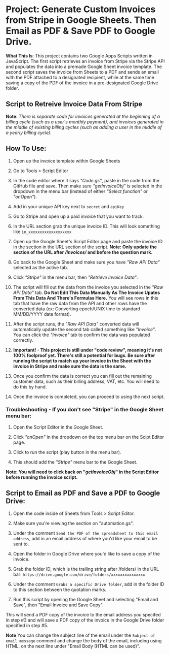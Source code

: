 # Project: Generate Custom Invoices from Stripe in Google Sheets. Then Email as PDF & Save PDF to Google Drive.

**What This Is**: This project contains two Google Apps Scripts written in JavaScript. The first script retrieves an invoice from Stripe via the Stripe API and populates the data into a premade Google Sheet invoice template. The second script saves the invoice from Sheets to a PDF and sends an email with the PDF attached to a designated recipient, while at the same time saving a copy of the PDF of the invoice in a pre-designated Google Drive folder.

## Script to Retreive Invoice Data From Stripe

**Note**: *There is separate code for invoices generated at the beginning of a billing cycle (such as a user's monthly payment), and invoices generated in the middle of existing billing cycles (such as adding a user in the middle of a yearly billing cycle).*

## How To Use:

1. Open up the invoice template within Google Sheets

2. Go to Tools > Script Editor

3. In the code editor where it says *"Code.gs"*, paste in the code from the GitHub file and save. Then make sure *"getInvoiceObj"* is selected in the dropdown in the menu bar (instead of either *"Select function"* or *"onOpen"*).

4. Add in your unique API key next to ```secret``` and ```apiKey```

5. Go to Stripe and open up a paid invoice that you want to track.

6. In the URL section grab the unique invoice ID. This will look something like ```in_xxxxxxxxxxxxxxxxxxx```

7. Open up the Google Sheet's Script Editor page and paste the invoice ID in the section in the URL section of the script.  **Note: Only update the section of the URL after _/invoices/_ and before the question mark.**

8. Go back to the Google Sheet and make sure you have *"Raw API Data"* selected as the active tab.

9. Click *"Stripe"* in the menu bar, then *"Retrieve Invoice Data"*.

10. The script will fill out the data from the invoice you selected in the *"Raw API Data"* tab. **Do Not Edit This Data Manually As The Invoice Upates From This Data And There's Formulas Here.** You will see rows in this tab that have the raw data from the API and other rows have the converted data (ex: Converting epoch/UNIX time to standard MM/DD/YYYY date format).

11. After the script runs, the *"Raw API Data"* converted data will automatically update the second tab called something like *"Invoice"*. You can click the *"Invoice"* tab to confirm the data was populated correctly.

12. **Important! - This project is still under "code review", meaning it's not 100% foolproof yet. There's still a potential for bugs. Be sure after running the script to match up your invoice in the Sheet with the invoice in Stripe and make sure the data is the same.**

13. Once you confirm the data is correct you can fill out the remaining customer data, such as their billing address, VAT, etc. You will need to do this by hand.

14. Once the invoice is completed, you can proceed to using the next script.

### Troubleshooting - If you don't see "Stripe" in the Google Sheet menu bar:

1. Open the Script Editor in the Google Sheet.

2. Click *"onOpen"* in the dropdown on the top menu bar on the Scipt Editor page. 

3. Click to run the script (play button in the menu bar).

4. This should add the *"Stripe"* menu bar to the Google Sheet.

**Note: You will need to click back on "_getInvoiceObj_" in the Script Editor before running the invoice script.**

## Script to Email as PDF and Save a PDF to Google Drive:

1. Open the code inside of Sheets from Tools > Script Editor.

2. Make sure you're viewing the section on "automation.gs".

3. Under the comment ```Send the PDF of the spreadsheet to this email address```, add in an email address of where you'd like your email to be sent to.

4. Open the folder in Google Drive where you'd like to save a copy of the invoice.

5. Grab the folder ID, which is the trailing string after /folders/ in the URL bar: ```https://drive.google.com/drive/folders/xxxxxxxxxxxxxxx```

6. Under the comment ```Grabs a specific Drive folder```, add in the folder ID to this section between the quotation marks.

7. Run this script by opening the Google Sheet and selecting "Email and Save", then "Email Invoice and Save Copy".

This will send a PDF copy of the invoice to the email address you specifed in step #3 and will save a PDF copy of the invoice in the Google Drive folder specified in step #5.

**Note** You can change the subject line of the email under the ```Subject of email message``` comment and change the body of the email, including using HTML, on the next line under "Email Body (HTML can be used)".


